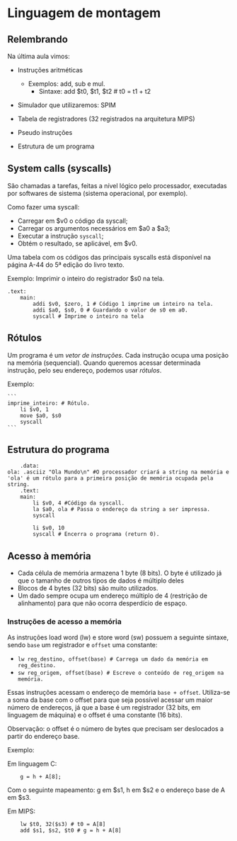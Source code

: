 # Linguagem de montagem 

## Relembrando

Na última aula vimos:
- Instruções aritméticas
  - Exemplos: add, sub e mul. 
    - Sintaxe: add $t0, $t1, $t2 # t0 = t1 + t2

- Simulador que utilizaremos: SPIM
- Tabela de registradores (32 registrados na arquitetura MIPS)
- Pseudo instruções
- Estrutura de um programa

## System calls (syscalls)

São chamadas a tarefas, feitas a nível lógico pelo processador, executadas por softwares de sistema (sistema operacional, por exemplo). 

Como fazer uma syscall: 
- Carregar em $v0 o código da syscall; 
- Carregar os argumentos necessários em $a0 a $a3;
- Executar a instrução `syscall`;
- Obtém o resultado, se aplicável, em $v0.

Uma tabela com os códigos das principais syscalls está disponível na página A-44 do 5ª edição do livro texto. 

Exemplo: Imprimir o inteiro do registrador $s0 na tela.
```
.text:
    main:
        addi $v0, $zero, 1 # Código 1 imprime um inteiro na tela.
        addi $a0, $s0, 0 # Guardando o valor de s0 em a0.
        syscall # Imprime o inteiro na tela
```

## Rótulos 

Um programa é um *vetor de instruções*. Cada instrução ocupa uma posição na memória (sequencial). Quando queremos acessar determinada instrução, pelo seu endereço, podemos usar *rótulos*. 

Exemplo: 

    ``` 
    imprime_inteiro: # Rótulo.
        li $v0, 1
        move $a0, $s0
        syscall
    ``` 

## Estrutura do programa

``` 
    .data: 
ola: .asciiz "Ola Mundo\n" #O processador criará a string na memória e 'ola' é um rótulo para a primeira posição de memória ocupada pela string. 
    .text:
    main: 
        li $v0, 4 #Código da syscall.
        la $a0, ola # Passa o endereço da string a ser impressa. 
        syscall 

        li $v0, 10
        syscall # Encerra o programa (return 0).
```

## Acesso à memória

- Cada célula de memória armazena 1 byte (8 bits). O byte é utilizado já que o tamanho de outros tipos de dados é múltiplo deles
- Blocos de 4 bytes (32 bits) são muito utilizados. 
- Um dado sempre ocupa um endereço múltiplo de 4 (restrição de alinhamento) para que não ocorra desperdício de espaço.

### Instruções de acesso a memória

As instruções load word (lw) e store word (sw) possuem a seguinte sintaxe, sendo `base` um registrador e `offset` uma constante: 

- `lw reg_destino, offset(base) # Carrega um dado da memória em reg_destino.`
- `sw reg_origem, offset(base) # Escreve o conteúdo de reg_origem na memória.`

Essas instruções acessam o endereço de memória `base + offset`. Utiliza-se a soma da base com o offset para que seja possível acessar um maior número de endereços, já que a base é um registrador (32 bits, em linguagem de máquina) e o offset é uma constante (16 bits). 

Observação: o offset é o número de bytes que precisam ser deslocados a partir do endereço base.

Exemplo: 

Em linguagem C:
```
    g = h + A[8];
```
Com o seguinte mapeamento: g em $s1, h em $s2 e o endereço base de A em $s3. 

Em MIPS: 
```
    lw $t0, 32($s3) # t0 = A[8]
    add $s1, $s2, $t0 # g = h + A[8]
```



